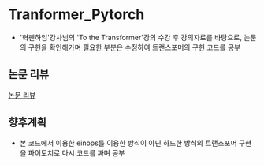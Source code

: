 # Tranformer_Pytorch
- '혁펜하임'강사님의 'To the Transformer'강의 수강 후 강의자료를 바탕으로, 논문의 구현을 확인해가며 필요한 부분은 수정하여 트랜스포머의 구현 코드를 공부

## 논문 리뷰
[논문 리뷰](https://www.notion.so/Attention-Is-All-You-Need-6b208bebe1a94184beaf9271c8eae4c6?pvs=4)

## 향후계획
- 본 코드에서 이용한 einops를 이용한 방식이 아닌 하드한 방식의 트랜스포머 구현을 파이토치로 다시 코드를 짜며 공부